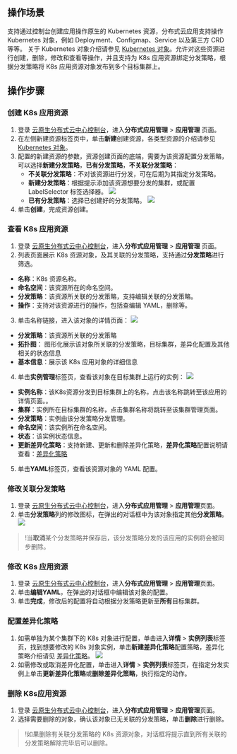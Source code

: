 ## 操作场景

支持通过控制台创建应用操作原生的 Kubernetes 资源，分布式云应用支持操作 Kubernetes 对象，例如 Deployment、Configmap、Service 以及第三方 CRD 等等。
关于 Kubernetes 对象介绍请参见 [Kubernetes 对象](https://cloud.tencent.com/document/product/457/31700)。允许对这些资源进行创建，删除，修改和查看等操作，并且支持为 K8s 应用资源绑定分发策略，根据分发策略将 K8s 应用资源对象发布到多个目标集群上。


## 操作步骤
### 创建 K8s 应用资源
 1. 登录 [云原生分布式云中心控制台](https://console.cloud.tencent.com/tdcc)，进入**分布式应用管理** > **应用管理** 页面。
 2. 在左侧新建资源标签页中，单击**新建**创建资源，各类型资源的介绍请参见 [Kubernetes 对象](https://cloud.tencent.com/document/product/457/31700)。
 3. 配置的新建资源的参数，资源创建页面的底端，需要为该资源配置分发策略，可以选择**新建分发策略**，**已有分发策略**，**不关联分发策略**：
	 - **不关联分发策略**：不对该资源进行分发，可在后期为其指定分发策略。
	 - **新建分发策略**：根据提示添加该资源想要分发的集群，或配置 LabelSelector 标签选择器。
	 ![](https://qcloudimg.tencent-cloud.cn/raw/44bb6c7fb20202044328c3aaaae10d0b.png)
	 - **已有分发策略**：选择已创建好的分发策略。
	 ![](https://qcloudimg.tencent-cloud.cn/raw/9e9dcc4261c9167dbbac52132fd3cefc.png)
 4. 单击**创建**，完成资源创建。

 
### 查看 K8s 应用资源

1. 登录 [云原生分布式云中心控制台](https://console.cloud.tencent.com/tdcc)，进入**分布式应用管理** > **应用管理** 页面。
2. 列表页面展示 K8s 资源对象，及其关联的分发策略，支持通过**分发策略**进行筛选。
 - **名称**：K8s 资源名称。
 - **命名空间**：该资源所在的命名空间。
 - **分发策略**：该资源所关联的分发策略，支持编辑关联的分发策略。
 - **操作**：支持对该资源进行的操作，包括查编辑 YAML，删除等。
3. 单击名称链接，进入该对象的详情页面：
 ![](https://qcloudimg.tencent-cloud.cn/raw/7891bfa58ff81865c8c491fbfde125c6.png)
 - **分发策略**：该资源所关联的分发策略
 - **拓扑图**： 图形化展示该对象所关联的分发策略，目标集群，差异化配置及其他相关的状态信息
 - **基本信息**：展示该 K8s 应用对象的详细信息
4. 单击**实例管理**标签页，查看该对象在目标集群上运行的实例：
 ![](https://qcloudimg.tencent-cloud.cn/raw/3e2a960ae147efb764f97b4beb01511f.png)
 - **实例名称**：该K8s资源分发到目标集群上的名称，点击该名称跳转至该应用的详情页面。。
 - **集群**：实例所在目标集群的名称，点击集群名称将跳转至该集群管理页面。
 - **分发策略**：实例由该分发策略分发管理。
 - **命名空间**：该实例所在命名空间。
 - **状态**：该实例状态信息。
 - **更新差异化策略**：支持新建、更新和删除差异化策略，**差异化策略**配置说明请查看：[差异化策略](https://cloud.tencent.com/document/product/1517/63258)
5. 单击**YAML**标签页，查看该资源对象的 YAML 配置。


### 修改关联分发策略
1. 登录 [云原生分布式云中心控制台](https://console.cloud.tencent.com/tdcc)，进入**分布式应用管理** > **应用管理**页面。
2. 单击**分发策略**列的修改图标，在弹出的对话框中为该对象指定其他**分发策略**。
 ![](https://qcloudimg.tencent-cloud.cn/raw/e16eec36ad17250d975927eaf5f903ba.png)
>!当**取消**某个分发策略并保存后，该分发策略分发的该应用的实例将会被同步删除。


### 修改 K8s 应用资源

1. 登录 [云原生分布式云中心控制台](https://console.cloud.tencent.com/tdcc)，进入**分布式应用管理** > **应用管理**页面。
2. 单击**编辑YAML**，在弹出的对话框中编辑该对象的配置。
3. 单击**完成**，修改后的配置将自动根据分发策略更新至**所有**目标集群。


### 配置差异化策略

1. 如需单独为某个集群下的 K8s 对象进行配置，单击进入**详情** > **实例列表**标签页，找到想要修改的 K8s 对象实例，单击**新建差异化策略**配置策略，差异化策略介绍请见 [差异化策略](https://cloud.tencent.com/document/product/1517/63258)。
 ![](https://qcloudimg.tencent-cloud.cn/raw/f85ed958aefdbebe6809ffec56e72bfb.png)
2. 如需修改或取消差异化配置，单击进入**详情** > **实例列表**标签页，在指定分发实例上单击**更新差异化策略**或**删除差异化策略**，执行指定的动作。

### 删除 K8s应用资源

1. 登录 [云原生分布式云中心控制台](https://console.cloud.tencent.com/tdcc)，进入**分布式应用管理** > **应用管理**页面。
2. 选择需要删除的对象，确认该对象已无关联的分发策略，单击**删除**进行删除。
>!如果删除有关联分发策略的 K8s 资源对象，对话框将提示直到所有关联的分发策略解除完毕后可以删除。
